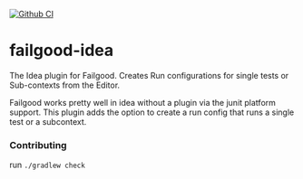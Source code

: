 [![Github CI](https://github.com/christophsturm/failgood-idea/workflows/Build/badge.svg)](https://github.com/christophsturm/failgood-idea/actions)

<!--
[![Version](https://img.shields.io/jetbrains/plugin/v/PLUGIN_ID.svg)](https://plugins.jetbrains.com/plugin/PLUGIN_ID)
[![Downloads](https://img.shields.io/jetbrains/plugin/d/PLUGIN_ID.svg)](https://plugins.jetbrains.com/plugin/PLUGIN_ID)
-->

# failgood-idea

<!--
## Template ToDo list
- [ ] Get familiar with the [template documentation][template].
- [ ] Verify the [pluginGroup](/gradle.properties), [plugin ID](/src/main/resources/META-INF/plugin.xml) and [sources package](/src/main/kotlin).
- [ ] Review the [Legal Agreements](https://plugins.jetbrains.com/docs/marketplace/legal-agreements.html).
- [ ] [Publish a plugin manually](https://plugins.jetbrains.com/docs/intellij/publishing-plugin.html?from=IJPluginTemplate) for the first time.
- [ ] Set the Plugin ID in the above README badges.
- [ ] Set the [Deployment Token](https://plugins.jetbrains.com/docs/marketplace/plugin-upload.html).
- [ ] Click the <kbd>Watch</kbd> button on the top of the [IntelliJ Platform Plugin Template][template] to be notified about releases containing new features and fixes.
-->
<!-- Plugin description -->

The Idea plugin for Failgood. Creates Run configurations for single tests or Sub-contexts from the Editor.

Failgood works pretty well in idea without a plugin via the junit platform support.
This plugin adds the option to create a run config that runs a single test or a subcontext.
<!-- Plugin description end -->
<!--
## Installation

- Using IDE built-in plugin system:

  <kbd>Settings/Preferences</kbd> > <kbd>Plugins</kbd> > <kbd>Marketplace</kbd> > <kbd>Search for "Failgood"</kbd> >
  <kbd>Install Plugin</kbd>

- Manually:

  Download the [latest release](https://github.com/christophsturm/failgood-idea/releases/latest) and install it manually using
  <kbd>Settings/Preferences</kbd> > <kbd>Plugins</kbd> > <kbd>⚙️</kbd> > <kbd>Install plugin from disk...</kbd>


---
Plugin based on the [IntelliJ Platform Plugin Template][template].

[template]: https://github.com/JetBrains/intellij-platform-plugin-template
-->


### Contributing
run `./gradlew check`
